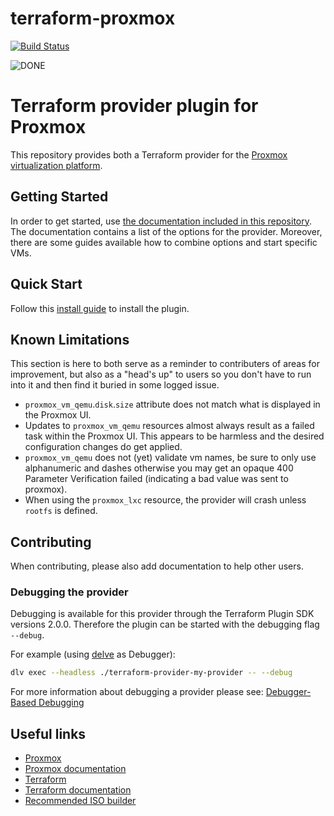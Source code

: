 # terraform-proxmox

[![Build Status](https://travis-ci.com/Telmate/terraform-provider-proxmox.svg?branch=master)](https://travis-ci.com/Telmate/terraform-provider-proxmox)

![DONE](docs/)

# Terraform provider plugin for Proxmox

This repository provides both a Terraform provider for the [Proxmox virtualization platform](https://pve.proxmox.com/pve-docs/).

## Getting Started

In order to get started, use [the documentation included in this repository](docs/index.md). The documentation contains
a list of the options for the provider. Moreover, there are some guides available how to combine
options and start specific VMs.

## Quick Start

Follow this [install guide](docs/guides/installation.md) to install the plugin.

## Known Limitations

This section is here to both serve as a reminder to contributers of areas for improvement, but also as a "head's up" to users so you don't have to run into it and then find it buried in some logged issue.

* `proxmox_vm_qemu`.`disk`.`size` attribute does not match what is displayed in the Proxmox UI.
* Updates to `proxmox_vm_qemu` resources almost always result as a failed task within the Proxmox UI. This appears to be harmless and the desired configuration changes do get applied.
* `proxmox_vm_qemu` does not (yet) validate vm names, be sure to only use alphanumeric and dashes otherwise you may get an opaque 400 Parameter Verification failed (indicating a bad value was sent to proxmox).
* When using the `proxmox_lxc` resource, the provider will crash unless `rootfs` is defined.

## Contributing

When contributing, please also add documentation to help other users.

### Debugging the provider

Debugging is available for this provider through the Terraform Plugin SDK versions 2.0.0. Therefore the plugin can be 
started with the debugging flag `--debug`.

For example (using [delve](https://github.com/go-delve/delve) as Debugger):
```bash
dlv exec --headless ./terraform-provider-my-provider -- --debug
```

For more information about debugging a provider please see: [Debugger-Based Debugging](https://www.terraform.io/docs/extend/debugging.html#debugger-based-debugging)

## Useful links

* [Proxmox](https://www.proxmox.com/en/)
* [Proxmox documentation](https://pve.proxmox.com/pve-docs/)
* [Terraform](https://www.terraform.io/)
* [Terraform documentation](https://www.terraform.io/docs/index.html)
* [Recommended ISO builder](https://github.com/Telmate/terraform-ubuntu-proxmox-iso)

